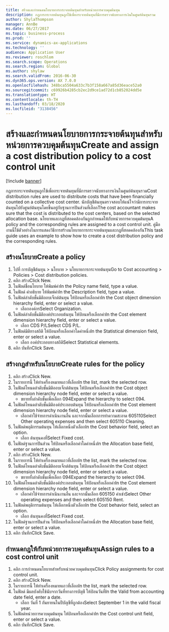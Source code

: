 ```yaml
---
title: สร้างและกำหนดนโยบายการกระจายต้นทุนสำหรับหน่วยการควบคุมต้นทุน
description: กฎการกระจายต้นทุนถูกใช้เพื่อกระจายต้นทุนที่มีการตรวจนับทางการเงินในศูนย์ต้นทุนรวม
author: ShylaThompson
manager: AnnBe
ms.date: 06/27/2017
ms.topic: business-process
ms.prod: ''
ms.service: dynamics-ax-applications
ms.technology: ''
audience: Application User
ms.reviewer: roschlom
ms.search.scope: Operations
ms.search.region: Global
ms.author: shylaw
ms.search.validFrom: 2016-06-30
ms.dyn365.ops.version: AX 7.0.0
ms.openlocfilehash: 348bca5504a633c7b3f158a667a85d36eace52a0
ms.sourcegitcommit: c69926b4285cb2ec2d9ce1ad72d1cb852024dd5e
ms.translationtype: HT
ms.contentlocale: th-TH
ms.lasthandoff: 03/18/2020
ms.locfileid: "3138456"
---
```

# <a name="create-and-assign-a-cost-distribution-policy-to-a-cost-control-unit"></a><span data-ttu-id="db4cb-103">สร้างและกำหนดนโยบายการกระจายต้นทุนสำหรับหน่วยการควบคุมต้นทุน</span><span class="sxs-lookup"><span data-stu-id="db4cb-103">Create and assign a cost distribution policy to a cost control unit</span></span>

[!include [banner](../../includes/banner.md)]

<span data-ttu-id="db4cb-104">กฎการกระจายต้นทุนถูกใช้เพื่อกระจายต้นทุนที่มีการตรวจนับทางการเงินในศูนย์ต้นทุนรวม</span><span class="sxs-lookup"><span data-stu-id="db4cb-104">Cost distribution rules are used to distribute costs that have been financially counted on a collective cost center.</span></span> <span data-ttu-id="db4cb-105">นักบัญชีต้นทุนตรวจสอบให้แน่ใจว่ามีการกระจายต้นทุนไปยังศูนย์ต้นทุนโดยขึ้นอยู่กับฐานการปันส่วนที่เลือก</span><span class="sxs-lookup"><span data-stu-id="db4cb-105">The cost accountant makes sure that the cost is distributed to the cost centers, based on the selected allocation base.</span></span> <span data-ttu-id="db4cb-106">นโยบายและกฎที่สอดคล้องกันถูกกำหนดให้กับหน่วยการควบคุมต้นทุน</span><span class="sxs-lookup"><span data-stu-id="db4cb-106">A policy and the corresponding rules are assigned to a cost control unit.</span></span> <span data-ttu-id="db4cb-107">คู่มืองานนี้ใช้ตัวอย่างในการแสดงวิธีการสร้างนโยบายการกระจายต้นทุนและกฎที่สอดคล้องกัน</span><span class="sxs-lookup"><span data-stu-id="db4cb-107">This task guide uses an example to show how to create a cost distribution policy and the corresponding rules.</span></span>


## <a name="create-a-policy"></a><span data-ttu-id="db4cb-108">สร้างนโยบาย</span><span class="sxs-lookup"><span data-stu-id="db4cb-108">Create a policy</span></span>
1. <span data-ttu-id="db4cb-109">ไปที่ การบัญชีต้นทุน > นโยบาย > นโยบายการกระจายต้นทุน</span><span class="sxs-lookup"><span data-stu-id="db4cb-109">Go to Cost accounting > Policies > Cost distribution policies.</span></span>
2. <span data-ttu-id="db4cb-110">คลิก สร้าง</span><span class="sxs-lookup"><span data-stu-id="db4cb-110">Click New.</span></span>
3. <span data-ttu-id="db4cb-111">ในฟิลด์ชื่อนโยบาย ให้พิมพ์ค่า</span><span class="sxs-lookup"><span data-stu-id="db4cb-111">In the Policy name field, type a value.</span></span>
4. <span data-ttu-id="db4cb-112">ในฟิลด์ คำอธิบาย ให้พิมพ์ค่า</span><span class="sxs-lookup"><span data-stu-id="db4cb-112">In the Description field, type a value.</span></span>
5. <span data-ttu-id="db4cb-113">ในฟิลด์ลำดับชั้นมิติออบเจ็กต์ต้นทุน ให้ป้อนหรือเลือกค่า</span><span class="sxs-lookup"><span data-stu-id="db4cb-113">In the Cost object dimension hierarchy field, enter or select a value.</span></span>
    * <span data-ttu-id="db4cb-114">เลือกองค์กร</span><span class="sxs-lookup"><span data-stu-id="db4cb-114">Select Organization.</span></span>  
6. <span data-ttu-id="db4cb-115">ในฟิลด์ลำดับชั้นมิติองค์ประกอบต้นทุน ให้ป้อนหรือเลือกค่า</span><span class="sxs-lookup"><span data-stu-id="db4cb-115">In the Cost element dimension hierarchy field, enter or select a value.</span></span>
    * <span data-ttu-id="db4cb-116">เลือก CDS P/L</span><span class="sxs-lookup"><span data-stu-id="db4cb-116">Select CDS P/L.</span></span>  
7. <span data-ttu-id="db4cb-117">ในฟิลด์มิติทางสถิติ ให้ป้อนหรือเลือกค่าใดค่าหนึ่ง</span><span class="sxs-lookup"><span data-stu-id="db4cb-117">In the Statistical dimension field, enter or select a value.</span></span>
    * <span data-ttu-id="db4cb-118">เลือก องค์ประกอบทางสถิติ</span><span class="sxs-lookup"><span data-stu-id="db4cb-118">Select Statistical elements.</span></span>  
8. <span data-ttu-id="db4cb-119">คลิก บันทึก</span><span class="sxs-lookup"><span data-stu-id="db4cb-119">Click Save.</span></span>

## <a name="create-rules-for-the-policy"></a><span data-ttu-id="db4cb-120">สร้างกฎสำหรับนโยบาย</span><span class="sxs-lookup"><span data-stu-id="db4cb-120">Create rules for the policy</span></span>
1. <span data-ttu-id="db4cb-121">คลิก สร้าง</span><span class="sxs-lookup"><span data-stu-id="db4cb-121">Click New.</span></span>
2. <span data-ttu-id="db4cb-122">ในรายการนี้ ให้ทำเครื่องหมายแถวที่เลือก</span><span class="sxs-lookup"><span data-stu-id="db4cb-122">In the list, mark the selected row.</span></span>
3. <span data-ttu-id="db4cb-123">ในฟิลด์โหนดลำดับชั้นมิติออบเจ็กต์ต้นทุน ให้ป้อนหรือเลือกค่า</span><span class="sxs-lookup"><span data-stu-id="db4cb-123">In the Cost object dimension hierarchy node field, enter or select a value.</span></span>
    * <span data-ttu-id="db4cb-124">ขยายทั้งลำดับชั้นเพื่อเลือก 094</span><span class="sxs-lookup"><span data-stu-id="db4cb-124">Expand the hierarchy to select 094.</span></span>  
4. <span data-ttu-id="db4cb-125">ในฟิลด์โหนดลำดับชั้นมิติองค์ประกอบต้นทุน ให้ป้อนหรือเลือกค่า</span><span class="sxs-lookup"><span data-stu-id="db4cb-125">In the Cost element dimension hierarchy node field, enter or select a value.</span></span>
    * <span data-ttu-id="db4cb-126">เลือกค่าใช้จ่ายการดำเนินงานอื่น และจากนั้นเลือกการทำความสะอาด 605110</span><span class="sxs-lookup"><span data-stu-id="db4cb-126">Select Other operating expenses and then select 605110 Cleaning.</span></span>  
5. <span data-ttu-id="db4cb-127">ในฟิลด์พฤติกรรมต้นทุน ให้เลือกหนึ่งตัวเลือก</span><span class="sxs-lookup"><span data-stu-id="db4cb-127">In the Cost behavior field, select an option.</span></span>
    * <span data-ttu-id="db4cb-128">เลือก ต้นทุนคงที่</span><span class="sxs-lookup"><span data-stu-id="db4cb-128">Select Fixed cost.</span></span>  
6. <span data-ttu-id="db4cb-129">ในฟิลด์ฐานการปันส่วน ให้ป้อนหรือเลือกค่าใดค่าหนึ่ง</span><span class="sxs-lookup"><span data-stu-id="db4cb-129">In the Allocation base field, enter or select a value.</span></span>
7. <span data-ttu-id="db4cb-130">คลิก สร้าง</span><span class="sxs-lookup"><span data-stu-id="db4cb-130">Click New.</span></span>
8. <span data-ttu-id="db4cb-131">ในรายการนี้ ให้ทำเครื่องหมายแถวที่เลือก</span><span class="sxs-lookup"><span data-stu-id="db4cb-131">In the list, mark the selected row.</span></span>
9. <span data-ttu-id="db4cb-132">ในฟิลด์โหนดลำดับชั้นมิติออบเจ็กต์ต้นทุน ให้ป้อนหรือเลือกค่า</span><span class="sxs-lookup"><span data-stu-id="db4cb-132">In the Cost object dimension hierarchy node field, enter or select a value.</span></span>
    * <span data-ttu-id="db4cb-133">ขยายทั้งลำดับชั้นเพื่อเลือก 094</span><span class="sxs-lookup"><span data-stu-id="db4cb-133">Expand the hierarchy to select 094.</span></span>  
10. <span data-ttu-id="db4cb-134">ในฟิลด์โหนดลำดับชั้นมิติองค์ประกอบต้นทุน ให้ป้อนหรือเลือกค่า</span><span class="sxs-lookup"><span data-stu-id="db4cb-134">In the Cost element dimension hierarchy node field, enter or select a value.</span></span>
    * <span data-ttu-id="db4cb-135">เลือกค่าใช้จ่ายการดำเนินงานอื่น และจากนั้นเลือก 605150 ค่าเช่า</span><span class="sxs-lookup"><span data-stu-id="db4cb-135">Select Other operating expenses and then select 605150 Rent.</span></span>  
11. <span data-ttu-id="db4cb-136">ในฟิลด์พฤติกรรมต้นทุน ให้เลือกหนึ่งตัวเลือก</span><span class="sxs-lookup"><span data-stu-id="db4cb-136">In the Cost behavior field, select an option.</span></span>
    * <span data-ttu-id="db4cb-137">เลือก ต้นทุนคงที่</span><span class="sxs-lookup"><span data-stu-id="db4cb-137">Select Fixed cost.</span></span>  
12. <span data-ttu-id="db4cb-138">ในฟิลด์ฐานการปันส่วน ให้ป้อนหรือเลือกค่าใดค่าหนึ่ง</span><span class="sxs-lookup"><span data-stu-id="db4cb-138">In the Allocation base field, enter or select a value.</span></span>
13. <span data-ttu-id="db4cb-139">คลิก บันทึก</span><span class="sxs-lookup"><span data-stu-id="db4cb-139">Click Save.</span></span>

## <a name="assign-rules-to-a-cost-control-unit"></a><span data-ttu-id="db4cb-140">กำหนดกฎให้กับหน่วยการควบคุมต้นทุน</span><span class="sxs-lookup"><span data-stu-id="db4cb-140">Assign rules to a cost control unit</span></span>
1. <span data-ttu-id="db4cb-141">คลิก การกำหนดนโยบายสำหรับหน่วยควบคุมต้นทุน</span><span class="sxs-lookup"><span data-stu-id="db4cb-141">Click Policy assignments for cost control unit.</span></span>
2. <span data-ttu-id="db4cb-142">คลิก สร้าง</span><span class="sxs-lookup"><span data-stu-id="db4cb-142">Click New.</span></span>
3. <span data-ttu-id="db4cb-143">ในรายการนี้ ให้ทำเครื่องหมายแถวที่เลือก</span><span class="sxs-lookup"><span data-stu-id="db4cb-143">In the list, mark the selected row.</span></span>
4. <span data-ttu-id="db4cb-144">ในฟิลด์ มีผลบังคับใช้นับจากวันที่ทางการบัญชี ให้ป้อนวันที่</span><span class="sxs-lookup"><span data-stu-id="db4cb-144">In the Valid from accounting date field, enter a date.</span></span>
    * <span data-ttu-id="db4cb-145">เลือก วันที่ 1 กันยายนในปีบัญชีที่ถูกต้อง</span><span class="sxs-lookup"><span data-stu-id="db4cb-145">Select September 1 in the valid fiscal year.</span></span>  
5. <span data-ttu-id="db4cb-146">ในฟิลด์หน่วยการควบคุมต้นทุน ให้ป้อนหรือเลือกค่า</span><span class="sxs-lookup"><span data-stu-id="db4cb-146">In the Cost control unit field, enter or select a value.</span></span>
6. <span data-ttu-id="db4cb-147">คลิก บันทึก</span><span class="sxs-lookup"><span data-stu-id="db4cb-147">Click Save.</span></span>

